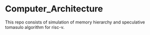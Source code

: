 # Computer_Architecture

This repo consists of simulation of memory hierarchy and speculative tomasulo algorithm for risc-v.
